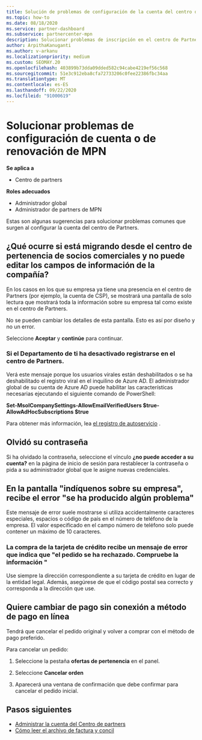 ```yaml
---
title: Solución de problemas de configuración de la cuenta del centro de Partners o problemas de renovación de MPN
ms.topic: how-to
ms.date: 08/18/2020
ms.service: partner-dashboard
ms.subservice: partnercenter-mpn
description: Solucionar problemas de inscripción en el centro de Partners
author: ArpithaKanuganti
ms.author: v-arkanu
ms.localizationpriority: medium
ms.custom: SEOMAY.20
ms.openlocfilehash: 403899b73dda09dded582c94cabe4219ef56c568
ms.sourcegitcommit: 51e3c912eba8cfa72733206c0fee22386fbc34aa
ms.translationtype: MT
ms.contentlocale: es-ES
ms.lasthandoff: 09/22/2020
ms.locfileid: "91000619"
---
```

# <a name="troubleshoot-account-setup-or-mpn-renewal-issues"></a>Solucionar problemas de configuración de cuenta o de renovación de MPN

**Se aplica a**

- Centro de partners
 
**Roles adecuados**

- Administrador global
- Administrador de partners de MPN 
 
Estas son algunas sugerencias para solucionar problemas comunes que surgen al configurar la cuenta del centro de Partners.

## <a name="what-happens-if-you-are-migrating-from-partner-membership-center-and-you-cant-edit-any-company-information-fields"></a>¿Qué ocurre si está migrando desde el centro de pertenencia de socios comerciales y no puede editar los campos de información de la compañía?

En los casos en los que su empresa ya tiene una presencia en el centro de Partners (por ejemplo, la cuenta de CSP), se mostrará una pantalla de solo lectura que mostrará toda la información sobre su empresa tal como existe en el centro de Partners.

No se pueden cambiar los detalles de esta pantalla. Esto es así por diseño y no un error.

Seleccione **Aceptar** y **continúe** para continuar.


### <a name="if-the-it-department-has-turned-off-sign-up-for-partner-center"></a>Si el Departamento de ti ha desactivado **registrarse en el centro de Partners**.


Verá este mensaje porque los usuarios virales están deshabilitados o se ha deshabilitado el registro viral en el inquilino de Azure AD. El administrador global de su cuenta de Azure AD puede habilitar las características necesarias ejecutando el siguiente comando de PowerShell:

**Set-MsolCompanySettings-AllowEmailVerifiedUsers $true-AllowAdHocSubscriptions $true**

Para obtener más información, lea [el registro de autoservicio](/azure/active-directory/users-groups-roles/directory-self-service-signup) .

## <a name="you-forgot-your-password"></a>Olvidó su contraseña

Si ha olvidado la contraseña, seleccione el vínculo **¿no puede acceder a su cuenta?** en la página de inicio de sesión para restablecer la contraseña o pida a su administrador global que le asigne nuevas credenciales.

## <a name="on-the-tell-us-about-your-company-screen-you-receive-a-something-went-wrong-error"></a>En la pantalla "indíquenos sobre su empresa", recibe el error "se ha producido algún problema"

Este mensaje de error suele mostrarse si utiliza accidentalmente caracteres especiales, espacios o código de país en el número de teléfono de la empresa. El valor especificado en el campo número de teléfono solo puede contener un máximo de 10 caracteres.


### <a name="your-credit-card-purchase-is-receiving-an-error-message-stating-that-your-order-was-declined-please-verify-your-information"></a>La compra de la tarjeta de crédito recibe un mensaje de error que indica que "el pedido se ha rechazado. Compruebe la información "


Use siempre la dirección correspondiente a su tarjeta de crédito en lugar de la entidad legal. Además, asegúrese de que el código postal sea correcto y corresponda a la dirección que use.

## <a name="you-want-to-switch-from-offline-payment-to-online-payment-method"></a>Quiere cambiar de pago sin conexión a método de pago en línea 

Tendrá que cancelar el pedido original y volver a comprar con el método de pago preferido.

Para cancelar un pedido:

1. Seleccione la pestaña **ofertas de pertenencia** en el panel.

2. Seleccione **Cancelar orden**

3. Aparecerá una ventana de confirmación que debe confirmar para cancelar el pedido inicial.

## <a name="next-steps"></a>Pasos siguientes

- [Administrar la cuenta del Centro de partners](partner-center-account-setup.md)
- [Cómo leer el archivo de factura y concil](read-your-bill.md)